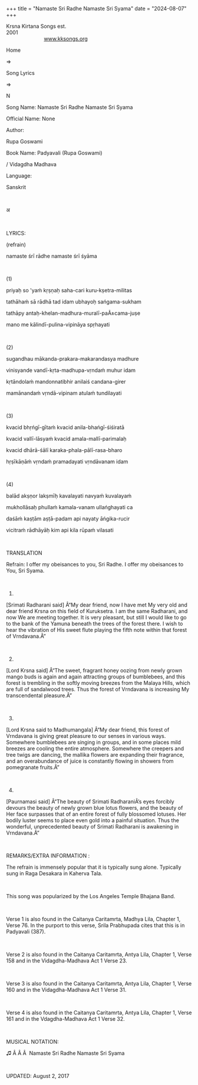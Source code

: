 +++ 
title = "Namaste Sri Radhe Namaste Sri Syama"
date = "2024-08-07"
+++

Krsna Kirtana Songs est.
2001                                                                                                                                    
            
www.kksongs.org








Home
 
⇒
 
Song Lyrics
 
⇒
 
N


Song
Name: Namaste Sri Radhe Namaste Sri Syama


Official
Name: None


Author:

Rupa Goswami


Book
Name: 
Padyavali (Rupa
Goswami)


/ 
Vidagdha
Madhava


Language:

Sanskrit


 








अ








 


LYRICS:


(refrain)


namaste śrī
rādhe namaste śrī śyāma


 


(1)


priyaḥ so 'yaḿ
kṛṣṇaḥ saha-cari kuru-kṣetra-militas


tathāhaḿ
sā rādhā tad idam ubhayoḥ sańgama-sukham


tathāpy
antaḥ-khelan-madhura-muralī-paÃ±cama-juṣe


mano me
kālindī-pulina-vipināya spṛhayati


 


(2)


sugandhau
mākanda-prakara-makarandasya madhure


vinisyande
vandī-kṛta-madhupa-vṛndaḿ muhur idam


kṛtāndolaḿ
mandonnatibhir anilaiś candana-girer


mamānandaḿ
vṛndā-vipinam atulaḿ tundilayati


 


(3)


kvacid
bhṛńgī-gītaḿ kvacid
anila-bhańgī-śiśiratā


kvacid
vallī-lāsyaḿ kvacid amala-mallī-parimalaḥ


kvacid
dhārā-śālī karaka-phala-pālī-rasa-bharo


hṛṣīkāṇāḿ
vṛndaḿ pramadayati vṛndāvanam idam


 


(4)


balād
akṣṇor lakṣmīḥ kavalayati navyaḿ
kuvalayaḿ


mukhollāsaḥ
phullaḿ kamala-vanam ullańghayati ca


daśāḿ
kaṣṭām aṣṭā-padam api nayaty
āńgika-rucir


vicitraḿ
rādhāyāḥ kim api kila rūpaḿ vilasati


 


TRANSLATION


Refrain:
I offer my obeisances to you, Sri Radhe. I offer my obeisances to You, Sri
Syama.


 


1)
[Srimati Radharani said] Â“My dear friend, now I have met My very old and dear friend
Krsna on this field of Kuruksetra. I am the same Radharani, and now We are
meeting together. It is very pleasant, but still I would like to go to the bank
of the Yamuna beneath the trees of the forest there. I wish to hear the
vibration of His sweet flute playing the fifth note within that forest of
Vrndavana.Â”


 


2)
[Lord Krsna said] Â“The sweet, fragrant honey oozing from newly grown mango buds
is again and again attracting groups of bumblebees, and this forest is
trembling in the softly moving breezes from the Malaya Hills, which are full of
sandalwood trees. Thus the forest of Vrndavana is increasing My transcendental
pleasure.Â”


 


3)
[Lord Krsna said to Madhumangala] Â“My dear friend, this forest of Vrndavana is giving
great pleasure to our senses in various ways. Somewhere bumblebees are singing
in groups, and in some places mild breezes are cooling the entire atmosphere.
Somewhere the creepers and tree twigs are dancing, the mallika flowers are
expanding their fragrance, and an overabundance of juice is constantly flowing
in showers from pomegranate fruits.Â”


 


4)
[Paurnamasi said] Â“The beauty of Srimati RadharaniÂ’s eyes forcibly devours the
beauty of newly grown blue lotus flowers, and the beauty of Her face surpasses
that of an entire forest of fully blossomed lotuses. Her bodily luster seems to
place even gold into a painful situation. Thus the wonderful, unprecedented
beauty of Srimati Radharani is awakening in Vrndavana.Â”


 


REMARKS/EXTRA
INFORMATION
:


The
refrain is immensely popular that it is typically sung alone. Typically sung in
Raga Desakara in Kaherva Tala.


 


This
song was popularized by the Los Angeles Temple Bhajana Band.


 


Verse
1 is also found in the Caitanya Caritamrta, Madhya Lila, Chapter 1, Verse 76.
In the purport to this verse, Srila Prabhupada cites that this is in Padyavali
(387).


 


Verse
2 is also found in the Caitanya Caritamrta, Antya Lila, Chapter 1, Verse 158
and in the Vidagdha-Madhava Act 1 Verse 23.


 


Verse
3 is also found in the Caitanya Caritamrta, Antya Lila, Chapter 1, Verse 160
and in the Vidagdha-Madhava Act 1 Verse 31.


 


Verse
4 is also found in the Caitanya Caritamrta, Antya Lila, Chapter 1, Verse 161
and in the Vdagdha-Madhava Act 1 Verse 32.


 


MUSICAL
NOTATION:


♫
Â Â Â  
Namaste Sri Radhe Namaste
Sri Syama


 


UPDATED:
 August 2, 2017